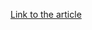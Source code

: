 [Link to the article](https://cofense.com/upgrades-delivery-support-infrastructure-revenge-rat-malware-bigger-threat/)
